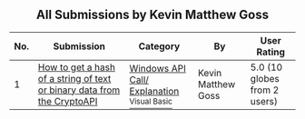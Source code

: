 ﻿<div align="center">

## All Submissions by Kevin Matthew Goss

</div>

No.  | Submission | Category | By   | User Rating
---- | ---------- | -------- | ---- | -----------
1 | [How to get a hash of a string of text or binary data from the CryptoAPI<br />](https://github.com/Planet-Source-Code/kevin-matthew-goss-how-to-get-a-hash-of-a-string-of-text-or-binary-data-from-the-cryptoapi__1-12680) | [Windows API Call/ Explanation<br /><sup>Visual Basic</sup>](../ByCategory/windows-api-call-explanation__1-39.md) | Kevin Matthew Goss | 5.0 (10 globes from 2 users)
